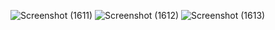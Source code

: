 ![Screenshot (1611)](https://github.com/xoraozgu017/PemWeb2/assets/145304971/8b54df0f-631a-4be0-93cf-416e9b375303)
![Screenshot (1612)](https://github.com/xoraozgu017/PemWeb2/assets/145304971/c814c71b-0942-457c-9193-8fc735a7e5b3)
![Screenshot (1613)](https://github.com/xoraozgu017/PemWeb2/assets/145304971/c7a44058-95aa-4b4c-b8a1-c248e767df42)
